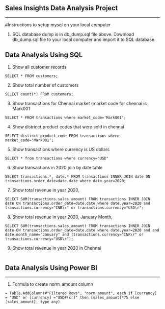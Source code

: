 ## Sales Insights Data Analysis Project
---

#Instructions to setup mysql on your local computer

1. SQL database dump is in db_dump.sql file above. Download db_dump.sql file to your local computer and import it to SQL database.

## Data Analysis Using SQL

1. Show all customer records

```
SELECT * FROM customers;
```

2. Show total number of customers

```
SELECT count(*) FROM customers;
```

3. Show transactions for Chennai market (market code for chennai is Mark001

```
SELECT * FROM transactions where market_code='Mark001';
```

4. Show distrinct product codes that were sold in chennai

```
SELECT distinct product_code FROM transactions where market_code='Mark001';
```

5. Show transactions where currency is US dollars

```
SELECT * from transactions where currency="USD"
```

6. Show transactions in 2020 join by date table

```
SELECT transactions.*, date.* FROM transactions INNER JOIN date ON transactions.order_date=date.date where date.year=2020;
```

7. Show total revenue in year 2020,

```
SELECT SUM(transactions.sales_amount) FROM transactions INNER JOIN date ON transactions.order_date=date.date where date.year=2020 and transactions.currency="INR\r" or transactions.currency="USD\r";
```

8. Show total revenue in year 2020, January Month,

```
SELECT SUM(transactions.sales_amount) FROM transactions INNER JOIN date ON transactions.order_date=date.date where date.year=2020 and and date.month_name="January" and (transactions.currency="INR\r" or transactions.currency="USD\r");
```

9. Show total revenue in year 2020 in Chennai

```SELECT SUM(transactions.sales_amount) FROM transactions INNER JOIN date ON transactions.order_date=date.date where date.year=2020 and transactions.market_code="Mark001"
```

## Data Analysis Using Power BI
---

1. Formula to create norm_amount column
```
= Table.AddColumn(#"Filtered Rows", "norm_amount", each if [currency] = "USD" or [currency] ="USD#(cr)" then [sales_amount]*75 else [sales_amount], type any)
```

